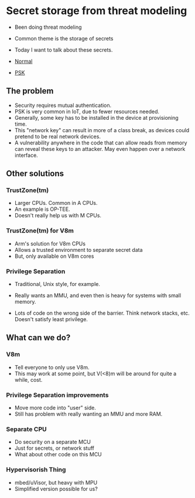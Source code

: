 # Secret storage from threat modeling

- Been doing threat modeling
- Common theme is the storage of secrets
- Today I want to talk about these secrets.

- [Normal](normal.md)
- [PSK](psk.md)

## The problem

- Security requires mutual authentication.
- PSK is very common in IoT, due to fewer resources needed.
- Generally, some key has to be installed in the device at
  provisioning time.
- This "network key" can result in more of a class break, as devices
  could pretend to be real network devices.
- A vulnerability anywhere in the code that can allow reads from
  memory can reveal these keys to an attacker.  May even happen over a
  network interface.

## Other solutions

### TrustZone(tm)

- Larger CPUs.  Common in A CPUs.
- An example is OP-TEE.
- Doesn't really help us with M CPUs.

### TrustZone(tm) for V8m

- Arm's solution for V8m CPUs
- Allows a trusted environment to separate secret data
- But, only available on V8m cores

### Privilege Separation

- Traditional, Unix style, for example.

- Really wants an MMU, and even then is heavy for systems with small
  memory.
- Lots of code on the wrong side of the barrier.  Think network
  stacks, etc.  Doesn't satisfy least privilege.

## What can we do?

### V8m

- Tell everyone to only use V8m.
- This may work at some point, but V(<8)m will be around for quite a
  while, cost.

### Privilege Separation improvements

- Move more code into "user" side.
- Still has problem with really wanting an MMU and more RAM.

### Separate CPU

- Do security on a separate MCU
- Just for secrets, or network stuff
- What about other code on this MCU

### Hypervisorish Thing

- mbed/uVisor, but heavy with MPU
- Simplified version possible for us?
